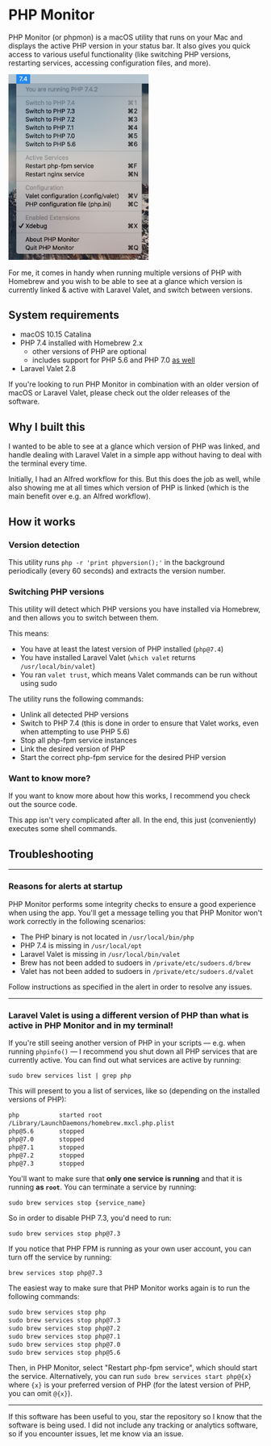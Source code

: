 # PHP Monitor

PHP Monitor (or phpmon) is a macOS utility that runs on your Mac and displays the active PHP version in your status bar. It also gives you quick access to various useful functionality (like switching PHP versions, restarting services, accessing configuration files, and more).

<img src="./docs/screenshot.png" width="278px" alt="phpmon screenshot"/>

For me, it comes in handy when running multiple versions of PHP with Homebrew and you wish to be able to see at a glance which version is currently linked & active with Laravel Valet, and switch between versions.

## System requirements

* macOS 10.15 Catalina
* PHP 7.4 installed with Homebrew 2.x
    - other versions of PHP are optional
    - includes support for PHP 5.6 and PHP 7.0 [as well](https://github.com/eXolnet/homebrew-deprecated)
* Laravel Valet 2.8

If you're looking to run PHP Monitor in combination with an older version of macOS or Laravel Valet, please check out the older releases of the software.

## Why I built this

I wanted to be able to see at a glance which version of PHP was linked, and handle dealing with Laravel Valet in a simple app without having to deal with the terminal every time. 

Initially, I had an Alfred workflow for this. But this does the job as well, while also showing me at all times which version of PHP is linked (which is the main benefit over e.g. an Alfred workflow).

## How it works

### Version detection

This utility runs `php -r 'print phpversion();'` in the background periodically (every 60 seconds) and extracts the version number.

### Switching PHP versions

This utility will detect which PHP versions you have installed via Homebrew, and then allows you to switch between them.

This means:

- You have at least the latest version of PHP installed (`php@7.4`)
- You have installed Laravel Valet (`which valet` returns `/usr/local/bin/valet`)
- You ran `valet trust`, which means Valet commands can be run without using sudo

The utility runs the following commands:

- Unlink all detected PHP versions
- Switch to PHP 7.4 (this is done in order to ensure that Valet works, even when attempting to use PHP 5.6)
- Stop all php-fpm service instances
- Link the desired version of PHP
- Start the correct php-fpm service for the desired PHP version

### Want to know more?

If you want to know more about how this works, I recommend you check out the source code. 

This app isn't very complicated after all. In the end, this just (conveniently) executes some shell commands.

## Troubleshooting

---

### Reasons for alerts at startup

PHP Monitor performs some integrity checks to ensure a good experience when using the app. You'll get a message telling you that PHP Monitor won't work correctly in the following scenarios:

- The PHP binary is not located in `/usr/local/bin/php`
- PHP 7.4 is missing in `/usr/local/opt`
- Laravel Valet is missing in `/usr/local/bin/valet`
- Brew has not been added to sudoers in `/private/etc/sudoers.d/brew`
- Valet has not been added to sudoers in `/private/etc/sudoers.d/valet`

Follow instructions as specified in the alert in order to resolve any issues.

---

### Laravel Valet is using a different version of PHP than what is active in PHP Monitor and in my terminal!

If you're still seeing another version of PHP in your scripts — e.g. when running `phpinfo()` — I recommend you shut down all PHP services that are currently active. You can find out what services are active by running:

    sudo brew services list | grep php

This will present to you a list of services, like so (depending on the installed versions of PHP):

```
php           started root /Library/LaunchDaemons/homebrew.mxcl.php.plist
php@5.6       stopped
php@7.0       stopped
php@7.1       stopped
php@7.2       stopped
php@7.3       stopped
```

You'll want to make sure that **only one service is running** and that it is running **as `root`**. You can terminate a service by running:

    sudo brew services stop {service_name}

So in order to disable PHP 7.3, you'd need to run:

    sudo brew services stop php@7.3

If you notice that PHP FPM is running as your own user account, you can turn off the service by running:

    brew services stop php@7.3

The easiest way to make sure that PHP Monitor works again is to run the following commands:

    sudo brew services stop php
    sudo brew services stop php@7.3
    sudo brew services stop php@7.2
    sudo brew services stop php@7.1
    sudo brew services stop php@7.0
    sudo brew services stop php@5.6

Then, in PHP Monitor, select "Restart php-fpm service", which should start the service. Alternatively, you can run `sudo brew services start php@{x}` where `{x}` is your preferred version of PHP (for the latest version of PHP, you can omit `@{x}`).

---

If this software has been useful to you, star the repository so I know that the software is being used. I did not include any tracking or analytics software, so if you encounter issues, let me know via an issue.